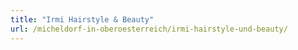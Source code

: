 ```yaml
---
title: "Irmi Hairstyle & Beauty"
url: /micheldorf-in-oberoesterreich/irmi-hairstyle-und-beauty/
---
```

